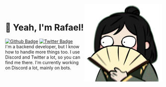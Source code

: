 <img align="right" width="250px" style="margin-top:-20px" src="https://github.com/RafaelWasFound/RafaelWasFound/blob/dev/Mini_Avatar.png?raw=true">


# 👋 Yeah, I'm Rafael!
[![Github Badge](https://img.shields.io/badge/-Github-000?style=flat-square&logo=Github&logoColor=white&link=https://github.com/RafaelWasFound/RafaelWasFound)](https://twitter.com/RafaelWasFound)
[![Twitter Badge](https://img.shields.io/badge/-Twitter-1ca0f1?style=flat-square&labelColor=1ca0f1&logo=twitter&logoColor=white&link=https://twitter.com/RafaelWasFound)](https://twitter.com/RafaelWasFound) </br>
I'm a backend developer, but I know how to handle more things too. I use Discord and Twitter a lot, so you can find me there. I'm currently working on Discord a lot, mainly on bots.
